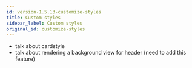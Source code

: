 ```yaml
---
id: version-1.5.13-customize-styles
title: Custom styles
sidebar_label: Custom styles
original_id: customize-styles
---
```


- talk about cardstyle
- talk about rendering a background view for header (need to add this feature)
